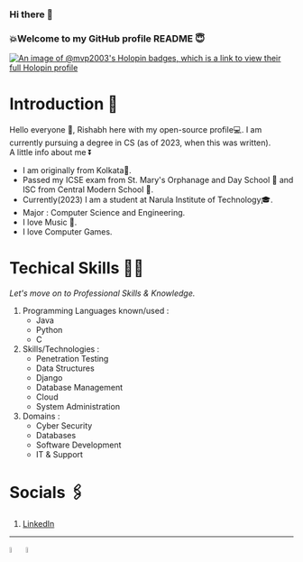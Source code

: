 ### Hi there 👋
### 💥Welcome to my GitHub profile README 😇
<!--
**mvp-2003/mvp-2003** is a ✨ _special_ ✨ repository because its `README.md` (this file) appears on your GitHub profile.

Here are some ideas to get you started:

- 🔭 I’m currently working on ...
- 🌱 I’m currently learning ...
- 👯 I’m looking to collaborate on ...
- 🤔 I’m looking for help with ...
- 💬 Ask me about ...
- 📫 How to reach me: ...
- 😄 Pronouns: ...
- ⚡ Fun fact: ...
-->

[![An image of @mvp2003's Holopin badges, which is a link to view their full Holopin profile](https://holopin.me/mvp2003)](https://holopin.io/@mvp2003)

# Introduction 📰

Hello everyone 👋, Rishabh here with my open-source profile💻. I am currently pursuing a degree in CS (as of 2023, when this was written).\
A little info about me ⏬
- I am originally from Kolkata📍. 
- Passed my ICSE exam from St. Mary's Orphanage and Day School 🏫 and ISC from Central Modern School 🏫.
-  Currently(2023) I am a student at Narula Institute of Technology🎓.
-  Major : Computer Science and Engineering.
-  I love Music 🎵.
-  I love Computer Games.

# Techical Skills 🧑‍💻

*Let's move on to Professional Skills & Knowledge.*

1. Programming Languages known/used :
   - Java
   - Python
   - C
2. Skills/Technologies :
   - Penetration Testing
   - Data Structures
   - Django
   - Database Management
   - Cloud
   - System Administration
3. Domains :
   - Cyber Security
   - Databases
   - Software Development
   - IT & Support

# Socials 🖇️

1. [LinkedIn](https://www.linkedin.com/in/rishabh-das-64a336215/)


--------------------------------------------------------------------------------------------------------------------------------------------------------------------------------------------------------------------

<img src="https://github.com/mvp-2003/mvp-2003/assets/113057571/c76c8b8b-c266-4518-8f2a-2f0768ebb1dc" width=5% height=5%>
<img src="https://github.com/mvp-2003/mvp-2003/assets/113057571/852e2130-29cc-4e5e-b7bc-168c0d630cfd" width=5% height=5%>
